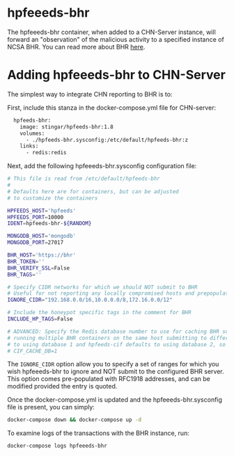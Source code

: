hpfeeeds-bhr
=============
The hpfeeeds-bhr container, when added to a CHN-Server instance, will forward 
an "observation" of the malicious activity to a specified instance of NCSA BHR. You can read more about BHR [here](https://github.com/ncsa/bhr-site).

# Adding hpfeeeds-bhr to CHN-Server
The simplest way to integrate CHN reporting to BHR is to:

First, include this stanza in the docker-compose.yml file for CHN-server:
```dockerfile
  hpfeeds-bhr:
    image: stingar/hpfeeds-bhr:1.8
    volumes:
      - ./hpfeeds-bhr.sysconfig:/etc/default/hpfeeds-bhr:z
    links:
      - redis:redis
```
Next, add the following hpfeeeds-bhr.sysconfig configuration file:
```bash
# This file is read from /etc/default/hpfeeds-bhr
#
# Defaults here are for containers, but can be adjusted
# to customize the containers

HPFEEDS_HOST='hpfeeds'
HPFEEDS_PORT=10000
IDENT=hpfeeds-bhr-${RANDOM}

MONGODB_HOST='mongodb'
MONGODB_PORT=27017

BHR_HOST='https://bhr'
BHR_TOKEN=''
BHR_VERIFY_SSL=False
BHR_TAGS=''

# Specify CIDR networks for which we should NOT submit to BHR
# Useful for not reporting any locally compromised hosts and prepopulated with RFC1918 addresses
IGNORE_CIDR="192.168.0.0/16,10.0.0.0/8,172.16.0.0/12"

# Include the honeypot specific tags in the comment for BHR
INCLUDE_HP_TAGS=False

# ADVANCED: Specify the Redis database number to use for caching BHR submissions. This is only necessary when
# running multiple BHR containers on the same host submitting to different instances. Note that hpfeeds-bhr defaults
# to using database 1 and hpfeeds-cif defaults to using database 2, so generally safe choices are in the range of 3-15.
# CIF_CACHE_DB=1
```
The `IGNORE_CIDR` option allow you to specify a set of ranges for which you wish hpfeeeds-bhr to ignore and NOT submit
 to the configured BHR server. This option comes pre-populated with RFC1918 addresses, and can be modified provided 
 the entry is quoted. 

Once the docker-compose.yml is updated and the hpfeeeds-bhr.sysconfig file is 
present, you can simply:

```bash
docker-compose down && docker-compose up -d
```
To examine logs of the transactions with the BHR instance, run:

```bash
docker-compose logs hpfeeeds-bhr
```
